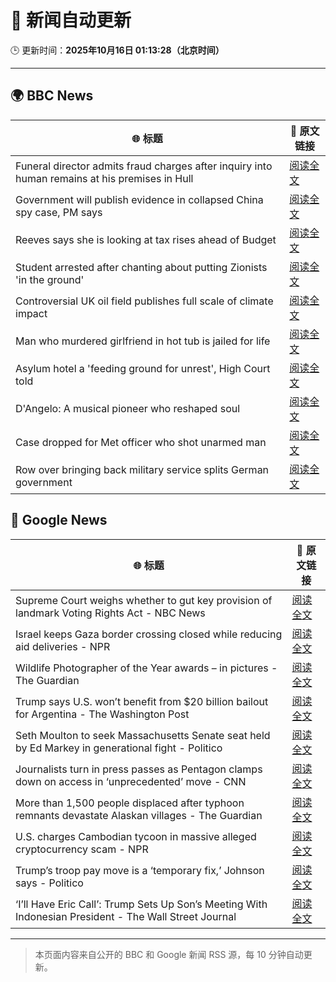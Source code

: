 # 🧠 新闻自动更新

🕒 更新时间：**2025年10月16日 01:13:28（北京时间）**

---

## 🌍 BBC News

| 🌐 标题 | 🔗 原文链接 |
|--------|-------------|
| Funeral director admits fraud charges after inquiry into human remains at his premises in Hull | [阅读全文](https://www.bbc.com/news/articles/cwyplw17897o?at_medium=RSS&at_campaign=rss) |
| Government will publish evidence in collapsed China spy case, PM says | [阅读全文](https://www.bbc.com/news/articles/cql9v6x4wpzo?at_medium=RSS&at_campaign=rss) |
| Reeves says she is looking at tax rises ahead of Budget | [阅读全文](https://www.bbc.com/news/articles/c2drpzxpkp3o?at_medium=RSS&at_campaign=rss) |
| Student arrested after chanting about putting Zionists 'in the ground' | [阅读全文](https://www.bbc.com/news/articles/ce8gdelw79po?at_medium=RSS&at_campaign=rss) |
| Controversial UK oil field publishes full scale of climate impact | [阅读全文](https://www.bbc.com/news/articles/ce3xzgdqw3ro?at_medium=RSS&at_campaign=rss) |
| Man who murdered girlfriend in hot tub is jailed for life | [阅读全文](https://www.bbc.com/news/articles/cvgvx134d86o?at_medium=RSS&at_campaign=rss) |
| Asylum hotel a 'feeding ground for unrest', High Court told | [阅读全文](https://www.bbc.com/news/articles/cy8v9jzn5zgo?at_medium=RSS&at_campaign=rss) |
| D'Angelo: A musical pioneer who reshaped soul | [阅读全文](https://www.bbc.com/news/articles/c62e5e3j75vo?at_medium=RSS&at_campaign=rss) |
| Case dropped for Met officer who shot unarmed man | [阅读全文](https://www.bbc.com/news/articles/c4gjqeyy834o?at_medium=RSS&at_campaign=rss) |
| Row over bringing back military service splits German government | [阅读全文](https://www.bbc.com/news/articles/cdrzjnrdd2ko?at_medium=RSS&at_campaign=rss) |

## 📰 Google News

| 🌐 标题 | 🔗 原文链接 |
|--------|-------------|
| Supreme Court weighs whether to gut key provision of landmark Voting Rights Act - NBC News | [阅读全文](https://news.google.com/rss/articles/CBMivwFBVV95cUxOclUyNFJDRFMyT292MHEwQkhiQzJNd1owTnZIUlRyNnRMbjZ5em0zMUNyZmF1a3F4ekdqVTctVFB4NWFhcC1BVXhNVWx4QlU0ekhGVnoyTGVESjBRcjBOMU5rUGhyZmhOMnFfbVZkRGNTNFRCNVBSYnZ2MW1MdXBWMUpNcjRCY2Z4ekE2UTVvX01EZ3lFQlZTdjhTWG5PVEZhQklMcVZXanhXWExMdFF6cVc4N1AxMERJWFRiaUlWWdIBVkFVX3lxTE5KRmk0N2wyNWFwa3JCQTN4VjRCNWI4UW9mM1NlamM0dnpjM1lORVpWeXJvZDB5V2stTE9wRXVMN1A3N3ZHRGVscVZfSEhFdm1LUVMzeHR3?oc=5) |
| Israel keeps Gaza border crossing closed while reducing aid deliveries - NPR | [阅读全文](https://news.google.com/rss/articles/CBMiggFBVV95cUxOSkFjWVdxM2lYbkJqMS10aEpJYzY1R01oOXh0eHZtSlVxTXhKaFZLUG5KWXFNY1FJSGdGdU9jMV9kLVd4ZENoTjVYRXN1Z3VncUpTa1hfQzRNVllPb1cyTHNNcml6bjZJUUlSSHhFblZVVm1OYzFLSGozX1VDeDQwWXlR?oc=5) |
| Wildlife Photographer of the Year awards – in pictures - The Guardian | [阅读全文](https://news.google.com/rss/articles/CBMisgFBVV95cUxQZnhoOF9OZHBEZG93NjBvWG5PbkdSMzlhOHFjVDhaNVM5VTBIclBwSGdZV3Z0cTFhSTN3Skp1c1UyVDZwY282RzROWHBXRGttLUZzV09JSk1sTXFXOG1xRGRHM1BacjNEc2E5MDZXdXhaNWV1d1FSVlhOZEJOQ0ZvV0pYV25acUhqVmcwdG4wbHkzVS1IbXlmQk1RQXRESlNaeHdINXJOMmlHYTlxeFRXRWZR?oc=5) |
| Trump says U.S. won’t benefit from $20 billion bailout for Argentina - The Washington Post | [阅读全文](https://news.google.com/rss/articles/CBMiiAFBVV95cUxQdXBKaDJXQUdhbW1fRWhTdi1Ka1U1VThzM3JxVnEyY09DTVp3UEJZaTlCYkI3YmpCRC1ySmZMNHdkMUM3UU42QmlMaURIVmd6S2JwZU5EeXVJcTUxa2haakp2WEdITkNveE1tdkdrSjBhZkJsNHJEcTFWRV9NUGJiMmswTDZjUkk3?oc=5) |
| Seth Moulton to seek Massachusetts Senate seat held by Ed Markey in generational fight - Politico | [阅读全文](https://news.google.com/rss/articles/CBMihgFBVV95cUxOYXA3VFRBVzBVRm8tQ3FsZjhfNlBzUHNuU0htdVp1MW5QQS1LMUJOdmtBblVoSzF6enNNa3FVNTNFdDRIaGpxY0x1NlhXekdla2ZMNWRESlNYYUtUWHE0ZE5DdHh0WVJIS3g0M0JITExGUGhlc3BTZVZtVDdXejhQdDlPT2czZw?oc=5) |
| Journalists turn in press passes as Pentagon clamps down on access in ‘unprecedented’ move - CNN | [阅读全文](https://news.google.com/rss/articles/CBMikgFBVV95cUxNekU0aFVqMHFQT0pCc21UM2dNaGFiTFNZbjRkSnFrTHRNRERDeWsyWUR2Sy1Cb3I3Vmw3bGZIZDdFUVRnUVdvXzR6OVdlbmtVNFJTM0ZUNllLM2t5OGQ1bFFkZktxYWM4RWRreDM2ckhWeHRQT3MwSHZZQUNadXNtN1VyRlhBVXJzU3JoVGZoQnFTdw?oc=5) |
| More than 1,500 people displaced after typhoon remnants devastate Alaskan villages - The Guardian | [阅读全文](https://news.google.com/rss/articles/CBMihgFBVV95cUxNN0tuZXgzZmRscEtWZ2lXdm1vRU1FS3QwelpVSXVrNU5vdVQ4MWpnOHdpbnRiTmwycDNtWkZWdTlnZU5vQTFpb3ZkTlJPMWkxNnNicVRLenNHVHBteWVaR0M4akh6YTNibFlNdEZ1VjdHQVBaUV8xeGdMdDNlb2J3c0t6Q3Z3UQ?oc=5) |
| U.S. charges Cambodian tycoon in massive alleged cryptocurrency scam - NPR | [阅读全文](https://news.google.com/rss/articles/CBMimgFBVV95cUxOZ0E5RUJxZUxGc09kTjdFbWZhX1JxU2FVUHdMZGpzdy16c0FoM0N3VFQtbjdOekJBUTZRR3RwUFpxQlVDV1YwREZGSzJQeVdtZU5fYkFxcUpmVzNPYW5xdHlISktnb0NGem04UGxCZEZaSXRkUFVkdmFwN0RHRzY0cS1iNnJsVXQxaE84RTkyeU5HMkhRWk4ybTRB?oc=5) |
| Trump’s troop pay move is a ‘temporary fix,’ Johnson says - Politico | [阅读全文](https://news.google.com/rss/articles/CBMilwFBVV95cUxPMmZ3dkY5bHFvT3NlWV9CTjg4V1N4ZkE0SHlmdHVNZEpicXBxX0lOdkp0dWdxMldRSWE4ZjVxOC1FMkh0dnM1cFBhRGdIS1NKOXhTTnYwZ3hheU83b1dZRmZKT1BrT2JSZ0RUQWVkT21QY29GTmROUXg5ZnhIUzhnUmNDWlQwTnlTd2ZsemZwbW1SV0kwaXYw?oc=5) |
| ‘I’ll Have Eric Call’: Trump Sets Up Son’s Meeting With Indonesian President - The Wall Street Journal | [阅读全文](https://news.google.com/rss/articles/CBMirAFBVV95cUxNb0NvR0FySFhkcXVqbTdWVDE3TGZJdWNneVZWcjZnbXhVVnBQNzJKd1lOQi14YWNrOFBEUV9ac216ZHhVb3hzX0lXRVBXVFVHNHNLVzd2MjBYQURFckIwMkFZRWVEVjREd2dHc1dya29TSlBzNXh6T2Fab2d1Ukt0ODR4WWozbVdrYWttbTNrLXNYSldNbTkxMzhnVnhLWEJmSHJtaDF1UTZmejRO?oc=5) |

---
> 本页面内容来自公开的 BBC 和 Google 新闻 RSS 源，每 10 分钟自动更新。
